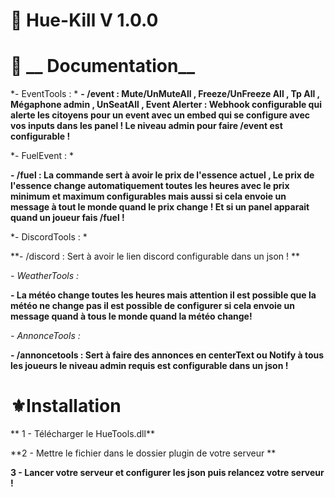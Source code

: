 # :green_book: __Hue-Kill__ V 1.0.0


# :blue_book:  __ Documentation__

*- EventTools : *
**- /event :  Mute/UnMuteAll , Freeze/UnFreeze All , Tp All ,  Mégaphone admin , UnSeatAll , Event Alerter : Webhook  configurable qui alerte les citoyens pour un event avec un embed qui se configure avec vos inputs dans les                panel !  Le niveau admin pour faire /event est configurable !**

*- FuelEvent : * 

 **- /fuel : La commande sert à avoir le prix de l'essence actuel  , Le prix de l'essence change automatiquement toutes les heures avec le prix minimum et maximum configurables mais aussi si cela envoie un message à tout                      le monde quand le prix change ! Et si un panel apparait quand un joueur fais /fuel !**

*- DiscordTools : * 

 **- /discord : Sert à avoir le lien discord configurable dans un  json ! **

*- WeatherTools :* 

**- La météo change toutes les heures mais attention il est possible que la météo ne change pas il est possible de configurer si cela envoie un message quand à tous le monde quand la météo change!**

*- AnnonceTools :*

 **- /annoncetools : Sert à faire des annonces en centerText ou Notify à tous les joueurs le niveau admin requis est configurable dans un json !**

# :fleur_de_lis:__Installation__

** 1 - Télécharger le HueTools.dll**

**2 - Mettre le fichier dans le dossier plugin de votre serveur **

**3 - Lancer votre serveur et configurer les json puis relancez votre serveur !**
